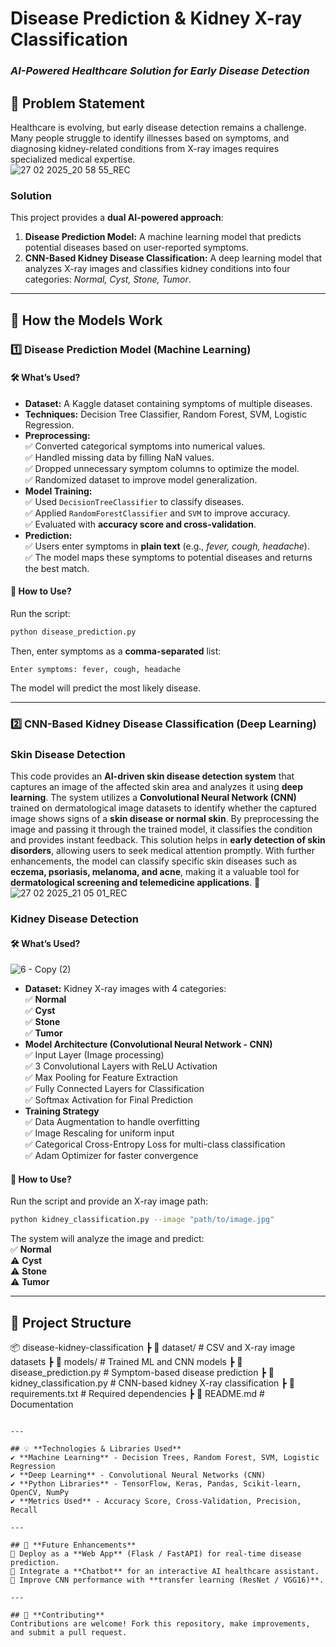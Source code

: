 # **Disease Prediction & Kidney X-ray Classification**  
### *AI-Powered Healthcare Solution for Early Disease Detection*  

## 📌 **Problem Statement**  
Healthcare is evolving, but early disease detection remains a challenge. Many people struggle to identify illnesses based on symptoms, and diagnosing kidney-related conditions from X-ray images requires specialized medical expertise.  
![27 02 2025_20 58 55_REC](https://github.com/user-attachments/assets/134c92f5-b0e1-40ee-8b82-32c9eb4c75ce)

### **Solution**  
This project provides a **dual AI-powered approach**:  
1. **Disease Prediction Model:** A machine learning model that predicts potential diseases based on user-reported symptoms.  
2. **CNN-Based Kidney Disease Classification:** A deep learning model that analyzes X-ray images and classifies kidney conditions into four categories: *Normal, Cyst, Stone, Tumor*.  

---

## 🚀 **How the Models Work**  

### **1️⃣ Disease Prediction Model (Machine Learning)**  
#### **🛠 What’s Used?**
- **Dataset:** A Kaggle dataset containing symptoms of multiple diseases.  
- **Techniques:** Decision Tree Classifier, Random Forest, SVM, Logistic Regression.  
- **Preprocessing:**  
  ✅ Converted categorical symptoms into numerical values.  
  ✅ Handled missing data by filling NaN values.  
  ✅ Dropped unnecessary symptom columns to optimize the model.  
  ✅ Randomized dataset to improve model generalization.  
- **Model Training:**  
  ✅ Used `DecisionTreeClassifier` to classify diseases.  
  ✅ Applied `RandomForestClassifier` and `SVM` to improve accuracy.  
  ✅ Evaluated with **accuracy score and cross-validation**.  
- **Prediction:**  
  ✅ Users enter symptoms in **plain text** (e.g., *fever, cough, headache*).  
  ✅ The model maps these symptoms to potential diseases and returns the best match.  

#### **📌 How to Use?**  
Run the script:  
```bash
python disease_prediction.py
```
Then, enter symptoms as a **comma-separated** list:  
```
Enter symptoms: fever, cough, headache
```
The model will predict the most likely disease.  

---

### **2️⃣ CNN-Based Kidney Disease Classification (Deep Learning)**  

### Skin Disease Detection
This code provides an **AI-driven skin disease detection system** that captures an image of the affected skin area and analyzes it using **deep learning**. The system utilizes a **Convolutional Neural Network (CNN)** trained on dermatological image datasets to identify whether the captured image shows signs of a **skin disease or normal skin**. By preprocessing the image and passing it through the trained model, it classifies the condition and provides instant feedback. This solution helps in **early detection of skin disorders**, allowing users to seek medical attention promptly. With further enhancements, the model can classify specific skin diseases such as **eczema, psoriasis, melanoma, and acne**, making it a valuable tool for **dermatological screening and telemedicine applications**. 🚀
![27 02 2025_21 05 01_REC](https://github.com/user-attachments/assets/8e0782e5-8006-4b02-aae1-144a888b25bf)

### Kidney Disease Detection
#### **🛠 What’s Used?**  
![6 - Copy (2)](https://github.com/user-attachments/assets/953b86ed-8c47-487b-a674-be06c0f285a7)
- **Dataset:** Kidney X-ray images with 4 categories:  
  ✅ **Normal**  
  ✅ **Cyst**  
  ✅ **Stone**  
  ✅ **Tumor**  
- **Model Architecture (Convolutional Neural Network - CNN)**  
  ✅ Input Layer (Image processing)  
  ✅ 3 Convolutional Layers with ReLU Activation  
  ✅ Max Pooling for Feature Extraction  
  ✅ Fully Connected Layers for Classification  
  ✅ Softmax Activation for Final Prediction  
- **Training Strategy**  
  ✅ Data Augmentation to handle overfitting  
  ✅ Image Rescaling for uniform input  
  ✅ Categorical Cross-Entropy Loss for multi-class classification  
  ✅ Adam Optimizer for faster convergence  

#### **📌 How to Use?**  
Run the script and provide an X-ray image path:  
```bash
python kidney_classification.py --image "path/to/image.jpg"
```
The system will analyze the image and predict:  
✅ **Normal**  
⚠️ **Cyst**  
⚠️ **Stone**  
⚠️ **Tumor**  

---

## 📂 **Project Structure**  
📦 disease-kidney-classification
 ┣ 📂 dataset/                # CSV and X-ray image datasets
 ┣ 📂 models/                 # Trained ML and CNN models
 ┣ 📜 disease_prediction.py    # Symptom-based disease prediction
 ┣ 📜 kidney_classification.py # CNN-based kidney X-ray classification
 ┣ 📜 requirements.txt         # Required dependencies
 ┣ 📜 README.md                # Documentation
```

---

## 💡 **Technologies & Libraries Used**  
✔ **Machine Learning** - Decision Trees, Random Forest, SVM, Logistic Regression  
✔ **Deep Learning** - Convolutional Neural Networks (CNN)  
✔ **Python Libraries** - TensorFlow, Keras, Pandas, Scikit-learn, OpenCV, NumPy  
✔ **Metrics Used** - Accuracy Score, Cross-Validation, Precision, Recall  

---

## 🎯 **Future Enhancements**  
🚀 Deploy as a **Web App** (Flask / FastAPI) for real-time disease prediction.  
🚀 Integrate a **Chatbot** for an interactive AI healthcare assistant.  
🚀 Improve CNN performance with **transfer learning (ResNet / VGG16)**.  

---

## 🤝 **Contributing**  
Contributions are welcome! Fork this repository, make improvements, and submit a pull request.  
